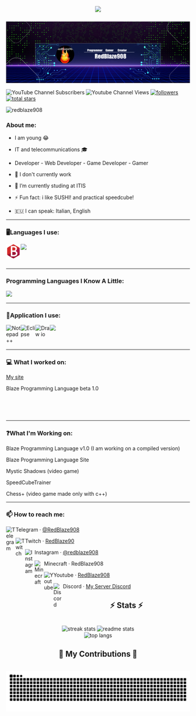 <h1 align="center">
<img src="https://readme-typing-svg.herokuapp.com/?font=Righteous&size=35&center=true&vCenter=true&width=500&height=70&duration=4000&lines=Hi+There!+👋;+I'm+RedBlaze908+!;Blaze+Programming+Language!;" />
</h1>

![logo](https://github.com/RedBlaze908/RedBlaze908/blob/main/banner.png)

![YouTube Channel Subscribers](https://img.shields.io/youtube/channel/subscribers/UCj1knSi3y6wTC-V-clmI2Aw?style=for-the-badge)
![Youtube Channel Views](https://img.shields.io/youtube/channel/views/UCj1knSi3y6wTC-V-clmI2Aw?style=for-the-badge)
<a href="https://github.com/RedBlaze908?tab=followers">
         <img alt="followers" title="Follow me on Github" src="https://custom-icon-badges.demolab.com/github/followers/RedBlaze908?color=red&labelColor=gray&style=for-the-badge&logo=person-add&label=Follow&logoColor=white"/></a>
         <a href="https://github.com/RedBlaze908?tab=repositories&sort=stargazers">
         <img alt="total stars" title="Total stars on GitHub" src="https://custom-icon-badges.demolab.com/github/stars/RedBlaze908?color=red&style=for-the-badge&labelColor=gray&logo=star"/>
<!--![Download My Language](https://img.shields.io/github/downloads/RedBlaze908/Blaze/latest/total?label=Download%20My%20Programming%20Language%20%7C%20Blaze)--></a>
<p align="left"> <img src="https://komarev.com/ghpvc/?username=redblaze908&label=Profile%20views&color=0e75b6&style=flat" alt="redblaze908" /> </p>



### About me:

- I am young 😂
- IT and telecommunications 🎓
- Developer - Web Developer - Game Developer - Gamer

- 🔭 I don't currently work
- 🌱 I’m currently studing at ITIS
- ⚡ Fun fact: i like SUSHI! and practical speedcube!
- 🇪🇺 I can speak: Italian, English

---

### 🖥Languages I use:

<img src="https://skillicons.dev/icons?i=c,cpp,html,css,python,bootstrap,wordpress" />
<img align="left" alt="Blaze" width="40px" src="https://github.com/RedBlaze908/RedBlaze908/blob/main/blaze%201.png" href="https://github.com/RedBlaze908/Blaze"/>

<br />
<br />
<br />

---
### Programming Languages I Know A Little:
<img src="https://skillicons.dev/icons?i=javascript,php,java,cs,react" />
<br />

---
### 📱Application I use:
<img src="https://skillicons.dev/icons?i=vscode,visualstudio,idea,obsidian,eclipse,unity,unreal,godot" />
<img align="left" alt="Notepad++" width="40px" src="https://pbs.twimg.com/profile_images/1230290237500334081/_gXAv0GU_400x400.png" />
<img align="left" alt="Eclipse" width="40px" src="https://algol.dev/wp-content/uploads/2020/10/logo-eclipse.png" />
<img align="left" alt="Draw io" width="40px" src="https://res.cloudinary.com/canonical/image/fetch/f_auto,q_auto,fl_sanitize,w_60,h_60/https://dashboard.snapcraft.io/site_media/appmedia/2019/08/android-chrome-512x512.png" />
<br />
<br />
<br />

---

### 💻 What I worked on:

<p>
  <a href="https://redblaze908s.wixsite.com/redblaze908-site"><ing align="left" alt="RedBlaze908 Sitec="https://redblaze908s.wixsite.com/redblaze908-site"> <a href="https://redblaze908s.wixsite.com/redblaze908-site">My site</a>
</p>
<p>Blaze Programming Language beta 1.0</p>
<br />
<br />
<br />

---

### ❓What I'm Working on:

<p>Blaze Programming Language v1.0 (I am working on a compiled version)</p>
<p>Blaze Programming Language Site</p>
<p>Mystic Shadows (video game)</p>
<p>SpeedCubeTrainer</p>
<p>Chess+ (video game made only with c++)</p>

---

### 📫 How to reach me:

<p>
<a href="https://t.me/RedBlaze908"><img align="left" alt="Telegram" width="26px" src="https://upload.wikimedia.org/wikipedia/commons/8/82/Telegram_logo.svg"/></a>Telegram &middot; <a href="https://t.me/RedBlaze908">@RedBlaze908</a>
</p>
<p>
  <a href="https://twitch.tv/RedBlaze90"><img align="left" alt="Twitch" width="26px" src="https://upload.wikimedia.org/wikipedia/commons/d/d3/Twitch_Glitch_Logo_Purple.svg"/></a>Twitch &middot; <a href="https://www.twitch.tv/redblaze90">RedBlaze90</a>
</p>
<p>
  <a href="https://instagram.com/Redblaze908"><img align="left" alt="Instagram" width="26px" src="https://upload.wikimedia.org/wikipedia/commons/a/a5/Instagram_icon.png"/></a>Instagram &middot; <a href="https://instagram.com/RedBlaze908">@redblaze908</a>
</p>
<p>
  <img align="left" alt="Minecraft" width="26px" src="https://upload.wikimedia.org/wikipedia/commons/1/10/Userbox_creeper.svg"/>Minecraft &middot; RedBlaze908
    </p>
<p>
  <a href="https://www.youtube.com/@RedBlaze9080)"><img align="left" alt="Youtube" width="26px" src="https://upload.wikimedia.org/wikipedia/commons/7/72/YouTube_social_white_square_%282017%29.svg"/></a>Youtube &middot; <a href="https://www.youtube.com/@RedBlaze9080">RedBlaze908</a>
</p>
<p>
  <a href="https://discord.gg/kJyN47dVgU"><img align="left" alt="Discord" width="26px" src="https://play-lh.googleusercontent.com/xQ-meXSBylIU8VKA7yUQXDwRu99JX8ic7mAsM4sBidjRgtMyhBDmYD4CpATqrdc1SA=s48-rw"/></a>Discord &middot; <a href="https://discord.gg/kJyN47dVgU">My Server Discord</a>
</p>


<h2 align="center">⚡ Stats ⚡</h2>
<br>
<div align=center>
  <img width=390 src="https://github-readme-stats.vercel.app/api?username=RedBlaze908&count_private=true&theme=react&border_radius=10" alt="streak stats"/>
  <img width=390 src="https://github-readme-stats.vercel.app/api/top-langs?username=RedBlaze908&count_private=true&show_icons=true&layout=compact&theme=react&rank_icon=github&border_radius=10" alt="readme stats" />
  <br/>
  <img width=325 align="center" src="https://github-readme-streak-stats.herokuapp.com/?user=redblaze908&hide=HTML&langs_count=8&layout=compact&theme=react&border_radius=10&size_weight=0.5&count_weight=0.5&exclude_repo=github-readme-stats" alt="top langs" />
</div>

    
           
<div align="center">
  <h2>🐍 My Contributions 🐍</h2>
  <br>
  <img alt="snake eating my contributions" src="https://raw.githubusercontent.com/RedBlaze908/RedBlaze908/output/github-contribution-grid-snake.svg" />
  
  <br/><br/><br/>
</div> 
